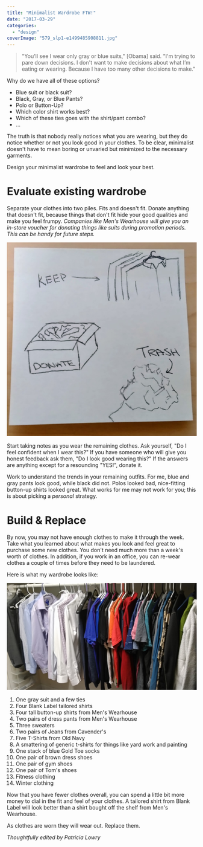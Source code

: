 ```yaml
---
title: "Minimalist Wardrobe FTW!"
date: "2017-03-29"
categories: 
  - "design"
coverImage: "579_slp1-e1499485908811.jpg"
---
```


> "You'll see I wear only gray or blue suits," \[Obama\] said. "I'm trying to pare down decisions. I don't want to make decisions about what I’m eating or wearing. Because I have too many other decisions to make."

Why do we have all of these options?

- Blue suit or black suit?
- Black, Gray, or Blue Pants?
- Polo or Button-Up?
- Which color shirt works best?
- Which of these ties goes with the shirt/pant combo?
- ...

The truth is that nobody really notices what you are wearing, but they do notice whether or not you look good in your clothes. To be clear, minimalist doesn't have to mean boring or unvaried but minimized to the necessary garments.

Design your minimalist wardrobe to feel and look your best.

# Evaluate existing wardrobe

Separate your clothes into two piles. Fits and doesn't fit. Donate anything that doesn't fit, because things that don't fit hide your good qualities and make you feel frumpy. _Companies like Men's Wearhouse will give you an in-store voucher for donating things like suits during promotion periods. This can be handy for future steps._ 

**![KeepDonateTrash.jpg](images/keepdonatetrash.jpg)**

Start taking notes as you wear the remaining clothes. Ask yourself, "Do I feel confident when I wear this?" If you have someone who will give you honest feedback ask them, "Do I look good wearing this?" If the answers are anything except for a resounding "YES!", donate it.

Work to understand the trends in your remaining outfits. For me, blue and gray pants look good, while black did not. Polos looked bad, nice-fitting button-up shirts looked great. What works for me may not work for you; this is about picking a _personal_ strategy.

# Build & Replace

By now, you may not have enough clothes to make it through the week. Take what you learned about what makes you look and feel great to purchase some new clothes. You don't need much more than a week's worth of clothes. In addition, if you work in an office, you can re-wear clothes a couple of times before they need to be laundered.

Here is what my wardrobe looks like:

![Wardrobe](images/wardrobe.jpg)

1. One gray suit and a few ties
2. Four Blank Label tailored shirts
3. Four tall button-up shirts from Men's Wearhouse
4. Two pairs of dress pants from Men's Wearhouse
5. Three sweaters
6. Two pairs of Jeans from Cavender's
7. Five T-Shirts from Old Navy
8. A smattering of generic t-shirts for things like yard work and painting
9. One stack of blue Gold Toe socks
10. One pair of brown dress shoes
11. One pair of gym shoes
12. One pair of Tom's shoes
13. Fitness clothing
14. Winter clothing

Now that you have fewer clothes overall, you can spend a little bit more money to dial in the fit and feel of your clothes. A tailored shirt from Blank Label will look better than a shirt bought off the shelf from Men's Wearhouse.

As clothes are worn they will wear out. Replace them.

_Thoughtfully edited by Patricia Lowry_
